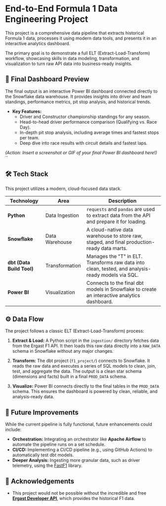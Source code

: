 # End-to-End Formula 1 Data Engineering Project

This project is a comprehensive data pipeline that extracts historical Formula 1 data, processes it using modern data tools, and presents it in an interactive analytics dashboard.

The primary goal is to demonstrate a full ELT (Extract-Load-Transform) workflow, showcasing skills in data modeling, transformation, and visualization to turn raw API data into business-ready insights.

## 🏁 Final Dashboard Preview

The final output is an interactive Power BI dashboard connected directly to the Snowflake data warehouse. It provides insights into driver and team standings, performance metrics, pit stop analysis, and historical trends.

- **Key Features:**
  - Driver and Constructor championship standings for any season.
  - Head-to-head driver performance comparison (Qualifying vs. Race Day).
  - In-depth pit stop analysis, including average times and fastest stops per team.
  - Deep dive into race results with circuit details and fastest laps.

_(Action: Insert a screenshot or GIF of your final Power BI dashboard here!)_
``

## 🛠️ Tech Stack

This project utilizes a modern, cloud-focused data stack.

| Technology                | Area           | Description                                                                                        |
| ------------------------- | -------------- | -------------------------------------------------------------------------------------------------- |
| **Python**                | Data Ingestion | `requests` and `pandas` are used to extract data from the API and prepare it for loading.          |
| **Snowflake**             | Data Warehouse | A cloud-native data warehouse to store raw, staged, and final production-ready data marts.         |
| **dbt (Data Build Tool)** | Transformation | Manages the "T" in ELT. Transforms raw data into clean, tested, and analysis-ready models via SQL. |
| **Power BI**              | Visualization  | Connects to the final dbt models in Snowflake to create an interactive analytics dashboard.        |

## ⚙️ Data Flow

The project follows a classic ELT (Extract-Load-Transform) process:

1.  **Extract & Load:** A Python script in the `ingestion/` directory fetches data from the Ergast F1 API. It then loads this raw data directly into a `RAW_DATA` schema in Snowflake without any major changes.

2.  **Transform:** The dbt project (`f1_project/`) connects to Snowflake. It reads the raw data and executes a series of SQL models to clean, join, test, and aggregate the data. The output is a clean star schema (dimensions and facts) built in a final `PROD_DATA` schema.

3.  **Visualize:** Power BI connects directly to the final tables in the `PROD_DATA` schema. This ensures the dashboard is powered by clean, reliable, and analysis-ready data.

## 🔮 Future Improvements

While the current pipeline is fully functional, future enhancements could include:

- **Orchestration:** Integrating an orchestrator like **Apache Airflow** to automate the pipeline runs on a set schedule.
- **CI/CD:** Implementing a CI/CD pipeline (e.g., using GitHub Actions) to automatically test dbt models.
- **Deeper Analysis:** Ingesting more granular data, such as driver telemetry, using the [FastF1](https://theoehrly.github.io/Fast-F1/) library.

## 🙏 Acknowledgements

- This project would not be possible without the incredible and free **[Ergast Developer API](http://ergast.com/mrd/)**, which provides the historical F1 data.

